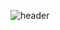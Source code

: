 ![header](https://capsule-render.vercel.app/api?type=waving&color=7AFFCF&desc=sim%20song%20hwi&fontcolor=000000&height=250)
